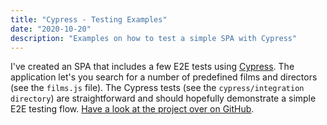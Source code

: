 ```yaml
---
title: "Cypress - Testing Examples"
date: "2020-10-20"
description: "Examples on how to test a simple SPA with Cypress"
---
```

I've created an SPA that includes a few E2E tests using [Cypress](https://www.cypress.io/). The application let's you search for a number of predefined films and directors (see the `films.js` file). The Cypress tests (see the `cypress/integration directory`) are straightforward and should hopefully demonstrate a simple E2E testing flow. [Have a look at the project over on GitHub](https://github.com/ezramizrahi/cypress_test_examples).
